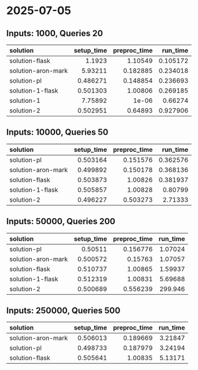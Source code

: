 # 2025-07-05

## Inputs: 1000, Queries 20

| solution           |   setup_time |   preproc_time |   run_time |
|:-------------------|-------------:|---------------:|-----------:|
| solution-flask     |     1.1923   |       1.10549  |   0.105172 |
| solution-aron-mark |     5.93211  |       0.182885 |   0.234018 |
| solution-pl        |     0.486271 |       0.148854 |   0.236693 |
| solution-1-flask   |     0.501303 |       1.00806  |   0.269185 |
| solution-1         |     7.75892  |       1e-06    |   0.66274  |
| solution-2         |     0.502951 |       0.64893  |   0.927906 |

## Inputs: 10000, Queries 50

| solution           |   setup_time |   preproc_time |   run_time |
|:-------------------|-------------:|---------------:|-----------:|
| solution-pl        |     0.503164 |       0.151576 |   0.362576 |
| solution-aron-mark |     0.499892 |       0.150178 |   0.368136 |
| solution-flask     |     0.503873 |       1.00826  |   0.381937 |
| solution-1-flask   |     0.505857 |       1.00828  |   0.80799  |
| solution-2         |     0.496227 |       0.503273 |   2.71333  |

## Inputs: 50000, Queries 200

| solution           |   setup_time |   preproc_time |   run_time |
|:-------------------|-------------:|---------------:|-----------:|
| solution-pl        |     0.50511  |       0.156776 |    1.07024 |
| solution-aron-mark |     0.500572 |       0.15763  |    1.07057 |
| solution-flask     |     0.510737 |       1.00865  |    1.59937 |
| solution-1-flask   |     0.512319 |       1.00831  |    5.69688 |
| solution-2         |     0.500689 |       0.556239 |  299.946   |

## Inputs: 250000, Queries 500

| solution           |   setup_time |   preproc_time |   run_time |
|:-------------------|-------------:|---------------:|-----------:|
| solution-aron-mark |     0.506013 |       0.189669 |    3.21847 |
| solution-pl        |     0.498733 |       0.187979 |    3.24194 |
| solution-flask     |     0.505641 |       1.00835  |    5.13171 |